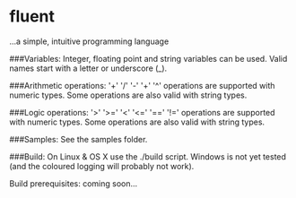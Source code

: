 # fluent
...a simple, intuitive programming language

###Variables:
Integer, floating point and string variables can be used.
Valid names start with a letter or underscore (_).

###Arithmetic operations:
'+' '/' '-' '+' '^' operations are supported with numeric types.
Some operations are also valid with string types.

###Logic operations:
'>' '>=' '<' '<=' '==' '!=' operations are supported with numeric types.
Some operations are also valid with string types.

###Samples:
See the samples folder.

###Build:
On Linux & OS X use the ./build script.
Windows is not yet tested (and the coloured logging will probably not work).

Build prerequisites: coming soon...
